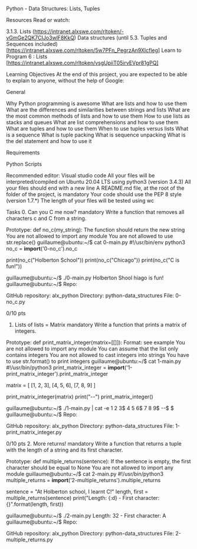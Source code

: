 Python - Data Structures: Lists, Tuples

Resources
Read or watch:

3.1.3. Lists (https://intranet.alxswe.com/rltoken/-vGmGe2QK7CIJo3wlF8KkQ)
Data structures (until 5.3. Tuples and Sequences included) [https://intranet.alxswe.com/rltoken/5w7PFn_PegrzAn9Xlcfleg]
Learn to Program 6 : Lists [https://intranet.alxswe.com/rltoken/vsgUpiiT05irvEVpr81gPQ]

Learning Objectives
At the end of this project, you are expected to be able to explain to anyone, without the help of Google:

General

Why Python programming is awesome
What are lists and how to use them
What are the differences and similarities between strings and lists
What are the most common methods of lists and how to use them
How to use lists as stacks and queues
What are list comprehensions and how to use them
What are tuples and how to use them
When to use tuples versus lists
What is a sequence
What is tuple packing
What is sequence unpacking
What is the del statement and how to use it

Requirements

Python Scripts

Recommended editor: Visual studio code
All your files will be interpreted/compiled on Ubuntu 20.04 LTS using python3 (version 3.4.3)
All your files should end with a new line
A README.md file, at the root of the folder of the project, is mandatory
Your code should use the PEP 8 style (version 1.7.*)
The length of your files will be tested using wc


Tasks
0. Can you C me now?
mandatory
Write a function that removes all characters c and C from a string.

Prototype: def no_c(my_string):
The function should return the new string
You are not allowed to import any module
You are not allowed to use str.replace()
guillaume@ubuntu:~/$ cat 0-main.py
#!/usr/bin/env python3
no_c = __import__('0-no_c').no_c

print(no_c("Holberton School"))
print(no_c("Chicago"))
print(no_c("C is fun!"))

guillaume@ubuntu:~/$ ./0-main.py
Holberton Shool
hiago
 is fun!
guillaume@ubuntu:~/$ 
Repo:

GitHub repository: alx_python
Directory: python-data_structures
File: 0-no_c.py
  
0/10 pts
1. Lists of lists = Matrix
mandatory
Write a function that prints a matrix of integers.

Prototype: def print_matrix_integer(matrix=[[]]):
Format: see example
You are not allowed to import any module
You can assume that the list only contains integers
You are not allowed to cast integers into strings
You have to use str.format() to print integers
guillaume@ubuntu:~/$ cat 1-main.py
#!/usr/bin/python3
print_matrix_integer = __import__('1-print_matrix_integer').print_matrix_integer

matrix = [
    [1, 2, 3],
    [4, 5, 6],
    [7, 8, 9]
]

print_matrix_integer(matrix)
print("--")
print_matrix_integer()

guillaume@ubuntu:~/$ ./1-main.py | cat -e
1 2 3$
4 5 6$
7 8 9$
--$
$
guillaume@ubuntu:~/$ 
Repo:

GitHub repository: alx_python
Directory: python-data_structures
File: 1-print_matrix_integer.py
  
0/10 pts
2. More returns!
mandatory
Write a function that returns a tuple with the length of a string and its first character.

Prototype: def multiple_returns(sentence):
If the sentence is empty, the first character should be equal to None
You are not allowed to import any module
guillaume@ubuntu:~/$ cat 2-main.py
#!/usr/bin/python3
multiple_returns = __import__('2-multiple_returns').multiple_returns

sentence = "At Holberton school, I learnt C!"
length, first = multiple_returns(sentence)
print("Length: {:d} - First character: {}".format(length, first))

guillaume@ubuntu:~/$ ./2-main.py
Length: 32 - First character: A
guillaume@ubuntu:~/$ 
Repo:

GitHub repository: alx_python
Directory: python-data_structures
File: 2-multiple_returns.py